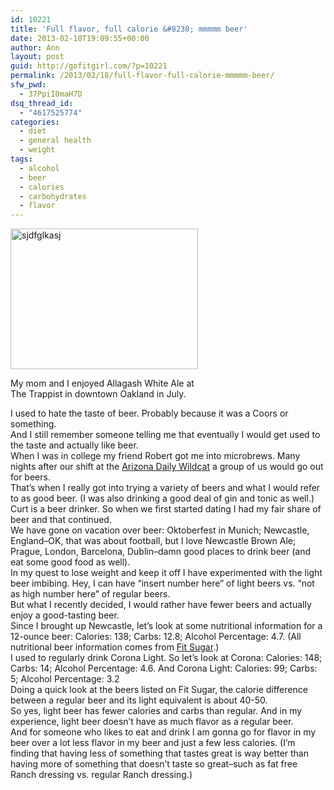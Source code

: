 ```yaml
---
id: 10221
title: 'Full flavor, full calorie &#8230; mmmmm beer'
date: 2013-02-18T19:09:55+00:00
author: Ann
layout: post
guid: http://gofitgirl.com/?p=10221
permalink: /2013/02/18/full-flavor-full-calorie-mmmmm-beer/
sfw_pwd:
  - 37PpiI0maH7D
dsq_thread_id:
  - "4617525774"
categories:
  - diet
  - general health
  - weight
tags:
  - alcohol
  - beer
  - calories
  - carbohydrates
  - flavor
---
```

<div id="attachment_10233" style="width: 310px" class="wp-caption alignleft">
  <a href="http://gofitgirl.com/?attachment_id=10233" rel="attachment wp-att-10233"><img class="size-medium wp-image-10233" alt="sjdfglkasj" src="http://gofitgirl.com/wp-content/uploads/2013/02/mmmm-beer-e1361242627532-300x225.jpg" width="300" height="225" /></a>
  
  <p class="wp-caption-text">
    My mom and I enjoyed Allagash White Ale at The Trappist in downtown Oakland in July. 
  </p>
</div>

  
I used to hate the taste of beer. Probably because it was a Coors or something.  
And I still remember someone telling me that eventually I would get used to the taste and actually like beer.  
When I was in college my friend Robert got me into microbrews. Many nights after our shift at the [Arizona Daily Wildcat](http://www.wildcat.arizona.edu) a group of us would go out for beers.  
That&#8217;s when I really got into trying a variety of beers and what I would refer to as good beer. (I was also drinking a good deal of gin and tonic as well.)  
Curt is a beer drinker. So when we first started dating I had my fair share of beer and that continued.  
We have gone on vacation over beer: Oktoberfest in Munich; Newcastle, England&#8211;OK, that was about football, but I love Newcastle Brown Ale; Prague, London, Barcelona, Dublin&#8211;damn good places to drink beer (and eat some good food as well).  
In my quest to lose weight and keep it off I have experimented with the light beer imbibing. Hey, I can have &#8220;insert number here&#8221; of light beers vs. &#8220;not as high number here&#8221; of regular beers.  
But what I recently decided, I would rather have fewer beers and actually enjoy a good-tasting beer.  
Since I brought up Newcastle, let&#8217;s look at some nutritional information for a 12-ounce beer: Calories: 138; Carbs: 12.8; Alcohol Percentage: 4.7. (All nutritional beer information comes from [Fit Sugar](http://www.fitsugar.com/Calories-Popular-Beers-1504697).)  
I used to regularly drink Corona Light. So let&#8217;s look at Corona: Calories: 148; Carbs: 14; Alcohol Percentage: 4.6. And Corona Light: Calories: 99; Carbs: 5; Alcohol Percentage: 3.2  
Doing a quick look at the beers listed on Fit Sugar, the calorie difference between a regular beer and its light equivalent is about 40-50.  
So yes, light beer has fewer calories and carbs than regular. And in my experience, light beer doesn&#8217;t have as much flavor as a regular beer.  
And for someone who likes to eat and drink I am gonna go for flavor in my beer over a lot less flavor in my beer and just a few less calories. (I&#8217;m finding that having less of something that tastes great is way better than having more of something that doesn&#8217;t taste so great&#8211;such as fat free Ranch dressing vs. regular Ranch dressing.)
